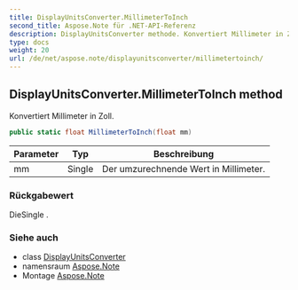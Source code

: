 ```yaml
---
title: DisplayUnitsConverter.MillimeterToInch
second_title: Aspose.Note für .NET-API-Referenz
description: DisplayUnitsConverter methode. Konvertiert Millimeter in Zoll.
type: docs
weight: 20
url: /de/net/aspose.note/displayunitsconverter/millimetertoinch/
---
```

## DisplayUnitsConverter.MillimeterToInch method

Konvertiert Millimeter in Zoll.

```csharp
public static float MillimeterToInch(float mm)
```

| Parameter | Typ | Beschreibung |
| --- | --- | --- |
| mm | Single | Der umzurechnende Wert in Millimeter. |

### Rückgabewert

DieSingle .

### Siehe auch

* class [DisplayUnitsConverter](../)
* namensraum [Aspose.Note](../../displayunitsconverter/)
* Montage [Aspose.Note](../../../)


